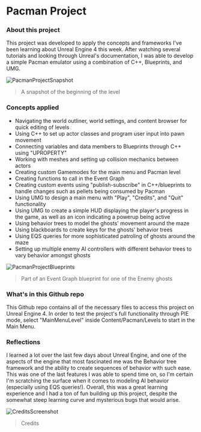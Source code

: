 # Pacman Project
### About this project
This project was developed to apply the concepts and frameworks I've been learning about Unreal Engine 4 this week. After watching several tutorials and looking through Unreal's documentation, I was able to develop a simple Pacman emulator using a combination of C++, Blueprints, and UMG. 

![PacmanProjectSnapshot](https://user-images.githubusercontent.com/43976942/118484174-c7b3d580-b6cb-11eb-9830-3a79b187640c.png)
> A snapshot of the beginning of the level

### Concepts applied
- Navigating the world outliner, world settings, and content browser for quick editing of levels
- Using C++ to set up actor classes and program user input into pawn movement 
- Connecting variables and data members to Blueprints through C++ using "UPROPERTY"
- Working with meshes and setting up collision mechanics between actors
- Creating custom Gamemodes for the main menu and Pacman level 
- Creating functions to call in the Event Graph
- Creating custom events using "publish-subscribe" in C++/blueprints to handle changes such as pellets being consumed by Pacman
- Using UMG to design a main menu with "Play", "Credits", and "Quit" functionality 
- Using UMG to create a simple HUD displaying the player's progress in the game, as well as an icon indicating a powerup being active
- Using behavior trees to model the ghosts' movement around the maze 
- Using blackboards to create keys for the ghosts' behavior trees
- Using EQS queries for more sophisticated patroling of ghosts around the maze 
- Setting up multiple enemy AI controllers with different behavior trees to vary behavior amongst ghosts

![PacmanProjectBlueprints](https://user-images.githubusercontent.com/43976942/118484273-e4e8a400-b6cb-11eb-88a3-9aa0f715a7e4.PNG)
> Part of an Event Graph blueprint for one of the Enemy ghosts

### What's in this Github repo
This Github repo contains all of the necessary files to access this project on Unreal Engine 4. In order to test the project's full functionality through PIE mode, select "MainMenuLevel" inside Content/Pacman/Levels to start in the Main Menu.

### Reflections
I learned a lot over the last few days about Unreal Engine, and one of the aspects of the engine that most fascinated me was the Behavior tree framework and the ability to create sequences of behavior with such ease. This was one of the last features I was able to spend time on, so I'm certain I'm scratching the surface when it comes to modeling AI behavior (especially using EQS queries!). Overall, this was a great learning experience and I had a ton of fun building up this project, despite the somewhat steep learning curve and mysterious bugs that would arise.

![CreditsScreenshot](https://user-images.githubusercontent.com/43976942/118484373-fe89eb80-b6cb-11eb-82e6-40127d9344cd.PNG)
> Credits 
